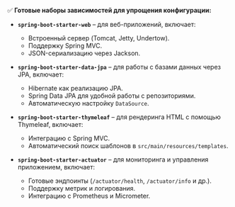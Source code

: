 
✅ **Готовые наборы зависимостей для упрощения конфигурации:**

- **`spring-boot-starter-web`** – для веб-приложений, включает:
    
    - Встроенный сервер (Tomcat, Jetty, Undertow).
    - Поддержку Spring MVC.
    - JSON-сериализацию через Jackson.
- **`spring-boot-starter-data-jpa`** – для работы с базами данных через JPA, включает:
    
    - Hibernate как реализацию JPA.
    - Spring Data JPA для удобной работы с репозиториями.
    - Автоматическую настройку `DataSource`.
- **`spring-boot-starter-thymeleaf`** – для рендеринга HTML с помощью Thymeleaf, включает:
    
    - Интеграцию с Spring MVC.
    - Автоматический поиск шаблонов в `src/main/resources/templates`.
- **`spring-boot-starter-actuator`** – для мониторинга и управления приложением, включает:
    
    - Готовые эндпоинты (`/actuator/health`, `/actuator/info` и др.).
    - Поддержку метрик и логирования.
    - Интеграцию с Prometheus и Micrometer.